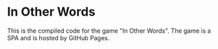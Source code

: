 # In Other Words

This is the compiled code for the game "In Other Words".
The game is a SPA and is hosted by GitHub Pages.